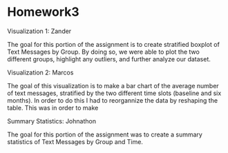 # Homework3

Visualization 1: Zander 

The goal for this portion of the assignment is to create stratified boxplot of Text Messages by Group. 
By doing so, we were able to plot the two different groups, highlight any outliers, and further analyze our dataset. 

Visualization 2: Marcos 

The goal of this visualization is to make a bar chart of the average number of text messages, stratified by the two different time slots (baseline and six months).
In order to do this I had to reorgannize the data by reshaping the table. This was in order to make 


Summary Statistics: Johnathon 

The goal for this portion of the assignment was to create a summary statistics of Text Messages by Group and Time. 

